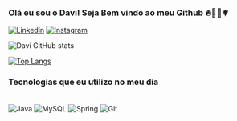 ### Olá eu sou o Davi! Seja Bem vindo ao meu Github 🔥👨‍💻💗

[![Linkedin](https://img.shields.io/badge/LinkedIn-0077B5?style=for-the-badge&logo=linkedin&logoColor=white)](https://www.linkedin.com/in/davi-silva-b91211271/) 
[![Instagram](https://img.shields.io/badge/Instagram-E4405F?style=for-the-badge&logo=instagram&logoColor=white)](https://www.instagram.com/dxvi_silva/)

![Davi GitHub stats](https://github-readme-stats.vercel.app/api?username=dsaoDev&show_icons=true&theme=synthwave)

[![Top Langs](https://github-readme-stats.vercel.app/api/top-langs/?username=dsaoDev)](https://github.com/anuraghazra/github-readme-stats)

### Tecnologias que eu utilizo no meu dia 
<div style="display:inline_block"><br/>
  <img align="center" alt="Java" src="https://img.shields.io/badge/Java-ED8B00?style=for-the-badge&logo=openjdk&logoColor=white">
  <img align="center" alt="MySQL" src="https://img.shields.io/badge/MySQL-005C84?style=for-the-badge&logo=mysql&logoColor=white">
  <img align="center" alt="Spring" src="https://img.shields.io/badge/Spring-6DB33F?style=for-the-badge&logo=spring&logoColor=white">
  <img align="center" alt="Git" src="https://img.shields.io/badge/git-%23F05033.svg?style=for-the-badge&logo=git&logoColor=white">

  
 
